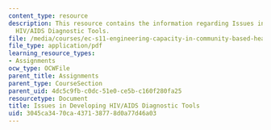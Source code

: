 ```yaml
---
content_type: resource
description: This resource contains the information regarding Issues in Developing
  HIV/AIDS Diagnostic Tools.
file: /media/courses/ec-s11-engineering-capacity-in-community-based-healthcare-fall-2005/3045ca3470ca437138778d0a77d46a03_MITEC_S11F05_hw2_b.pdf
file_type: application/pdf
learning_resource_types:
- Assignments
ocw_type: OCWFile
parent_title: Assignments
parent_type: CourseSection
parent_uid: 4dc5c9fb-c0dc-51e0-ce5b-c160f280fa25
resourcetype: Document
title: Issues in Developing HIV/AIDS Diagnostic Tools
uid: 3045ca34-70ca-4371-3877-8d0a77d46a03
---
```

